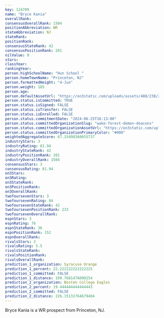 ```yaml
---
key: 124709
name: "Bryce Kania"
overallRank: 
consensusOverallRank: 1504
positionAbbreviation: WR
stateAbbreviation: NJ
stateRank: 
positionRank: 
consensusStateRank: 42
consensusPositionRank: 201
nilValue: 0
stars: 
classYear: 
rankingYear: 
person.highSchoolName: "Hun School "
person.homeTownName: "Princeton, NJ"
person.formattedHeight: "4-Jun"
person.weight: 185
person.age: 
person.defaultAssetUrl: "https://on3static.com/uploads/assets/408/238/238408.png"
person.status.isCommitted: TRUE
person.status.isSigned: FALSE
person.status.isTransfer: FALSE
person.status.isEnrolled: FALSE
person.status.commitmentDate: "2024-06-25T16:13:00"
person.status.committedOrganizationSlug: "wake-forest-demon-deacons"
person.status.committedOrganizationAssetUrl: "https://on3static.com/uploads/assets/338/150/150338.svg"
person.status.committedOrganizationPrimaryColor: "#000"
weightedAggregateScore: 67.33498360655737
industryStars: 3
industryRating: 81.94
industryStateRank: 42
industryPositionRank: 201
industryOverallRank: 1504
consensusStars: 3
consensusRating: 81.94
on3Stars: 
on3Rating: 
on3StateRank: 
on3PositionRank: 
on3OverallRank: 
twofoursevenStars: 3
twofoursevenRating: 84
twofoursevenStateRank: 42
twofoursevenPositionRank: 233
twofoursevenOverallRank: 
espnStars: 3
espnRating: 76
espnStateRank: 36
espnPositionRank: 152
espnOverallRank: 
rivalsStars: 3
rivalsRating: 5.5
rivalsStateRank: 
rivalsPositionRank: 
rivalsOverallRank: 
prediction_1_organization: Syracuse Orange
prediction_1_percent: 22.222222222222225
prediction_1_committed: FALSE
prediction_1_distance: 199.7681478090254
prediction_2_organization: Boston College Eagles
prediction_2_percent: 19.444444444444443
prediction_2_committed: FALSE
prediction_2_distance: 226.15132764679404
---
```

Bryce Kania is a WR prospect from Princeton, NJ.